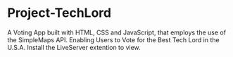 # Project-TechLord

A Voting App built with HTML, CSS and JavaScript, that employs the use of the SimpleMaps API. Enabling Users to Vote for the Best Tech Lord in the U.S.A. Install the LiveServer extention to view.
